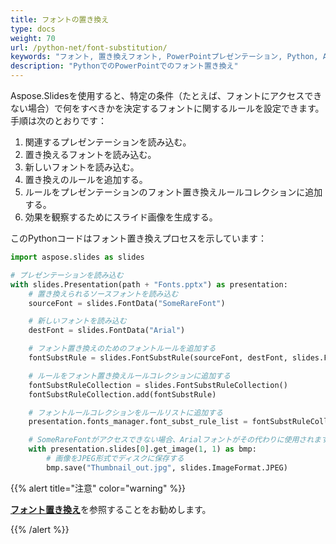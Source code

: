 ```yaml
---
title: フォントの置き換え
type: docs
weight: 70
url: /python-net/font-substitution/
keywords: "フォント, 置き換えフォント, PowerPointプレゼンテーション, Python, Aspose.Slides for Python via .NET"
description: "PythonでのPowerPointでのフォント置き換え"
---
```


Aspose.Slidesを使用すると、特定の条件（たとえば、フォントにアクセスできない場合）で何をすべきかを決定するフォントに関するルールを設定できます。手順は次のとおりです：

1. 関連するプレゼンテーションを読み込む。
2. 置き換えるフォントを読み込む。
3. 新しいフォントを読み込む。
4. 置き換えのルールを追加する。
5. ルールをプレゼンテーションのフォント置き換えルールコレクションに追加する。
6. 効果を観察するためにスライド画像を生成する。

このPythonコードはフォント置き換えプロセスを示しています：

```python
import aspose.slides as slides

# プレゼンテーションを読み込む
with slides.Presentation(path + "Fonts.pptx") as presentation:
    # 置き換えられるソースフォントを読み込む
    sourceFont = slides.FontData("SomeRareFont")

    # 新しいフォントを読み込む
    destFont = slides.FontData("Arial")

    # フォント置き換えのためのフォントルールを追加する
    fontSubstRule = slides.FontSubstRule(sourceFont, destFont, slides.FontSubstCondition.WHEN_INACCESSIBLE)

    # ルールをフォント置き換えルールコレクションに追加する
    fontSubstRuleCollection = slides.FontSubstRuleCollection()
    fontSubstRuleCollection.add(fontSubstRule)

    # フォントルールコレクションをルールリストに追加する
    presentation.fonts_manager.font_subst_rule_list = fontSubstRuleCollection

    # SomeRareFontがアクセスできない場合、Arialフォントがその代わりに使用されます
    with presentation.slides[0].get_image(1, 1) as bmp:
        # 画像をJPEG形式でディスクに保存する
        bmp.save("Thumbnail_out.jpg", slides.ImageFormat.JPEG)
```

{{%  alert title="注意"  color="warning"   %}} 

[**フォント置き換え**](/slides/python-net/font-replacement/)を参照することをお勧めします。 

{{% /alert %}}